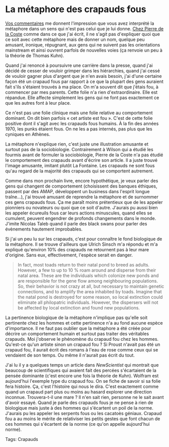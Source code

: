 # La métaphore des crapauds fous

[Vos commentaires](http://blog.tcrouzet.com/2009/04/03/tuile-sur-les-crapauds-fous/) me donnent l'impression que vous avez interprété la métaphore dans un sens qui n'est pas celui que je lui donne. [Chez Pierre de la Coste](http://hyperrepublique.blogs.com/public/2008/06/la-thorie-du-cr.html) comme dans ce que j'ai écrit, il ne s'agit pas d'expliquer quoi que ce soit avec cette métaphore mais de donner un nom, quelque peu amusant, ironique, répugnant, aux gens qui ne suivent pas les orientations mainstream et ainsi ouvrent parfois de nouvelles voies (ça renvoie un peu à la théorie de Thomas Kuhn).

Quand j'ai renoncé à poursuivre une carrière dans la presse, quand j'ai décidé de cesser de vouloir grimper dans les hiérarchies, quand j'ai cessé de vouloir gagner plus d'argent que je n'en avais besoin, j'ai d'une certaine façon été un crapaud fous par rapport à ce que la plupart des gens auraient fait s'ils s'étaient trouvés à ma place. On m'a souvent dit que j'étais fou, à commencer par mes parents. Cette folie n'a rien d'extraordinaire. Elle est répandue. Elle affecte simplement les gens qui ne font pas exactement ce que les autres font à leur place.

Ce n'est pas une folie clinique mais une folie relative au comportement dominant. On dit bien parfois « cet artiste est fou ». C'est de cette folie positive dont il s'agit avec les crapauds fous humains. À la fin des années 1970, les punks étaient fous. On ne les a pas internés, pas plus que les cyniques en Athènes.

La métaphore n'explique rien, c'est juste une illustration amusante et surtout pas de la sociobiologie. Contrairement à Wilson qui a étudié les fourmis avant de formuler la sociobiologie, Pierre de la Coste n'a pas étudié le comportement des crapauds avant d'écrire son article. Il a juste trouvé l'image amusante, imitant plutôt La Fontaine. Les crapauds ne sont fous qu'au regard de la majorité des crapauds qui se comportent autrement.

Comme dans mon prochain livre, encore hypothétique, je veux parler des gens qui changent de comportement (choisissent des banques éthiques, passent par des AMAP, développent un business dans l'esprit longue traîne…), j'ai trouvé amusant de reprendre la métaphore et de surnommer ces gens crapauds fous. Ça me paraît moins prétentieux que de les appeler pionniers ou novateurs ou quoi que ce soit d'autre. J'aurais pu aussi bien les appeler écureuils fous car leurs actions minuscules, quand elles se cumulent, peuvent engendrer de profonds changements dans le monde. J'imite Nicolas Taleb quand il parle des black swans pour parler des évènements hautement improbables.

Si j'ai un peu lu sur les crapauds, c'est pour connaître le fond biologique de la métaphore. Il se trouve d'ailleurs que Ulrich Sinsch m'a répondu et m'a expliqué qu'environ 10% des crapauds ne retournent pas à leur mare d'origine. Sans eux, effectivement, l'espèce serait en danger.

> In fact, most toads return to their natal pond to breed as adults. However, a few to up to 10 % roam around and disperse from their natal area. These are the individuals which colonize new ponds and are responsible for the gene flow among neighbouring populations. So, their behavior is not crazy at all, but necessary to maintain genetic connections, and to amplify the area inhabited by toads. Imagine that the natal pond is destroyed for some reason, so local extinction could eliminate all philopatric individuals. However, the dispersers will not be affected by local extinction and found new populations.

La pertinence biologique de la métaphore n'implique pas qu'elle soit pertinente chez les hommes et cette pertinence n'a au fond aucune espèce d'importance. Il ne faut pas oublier que la métaphore a été créée pour décrire un comportement humain et surtout pas traiter des véritables crapauds. Moi j'observe le phénomène du crapaud fou chez les hommes. Qu'est-ce qu'un artiste sinon un crapaud fou ? Si Proust n'avait pas été un crapaud fou, il aurait écrit des romans à l'eau de rose comme ceux qui se vendaient de son temps. Ou même il n'aurait pas écrit du tout.

J'ai lu il y a quelques temps un article dans *NewScientist* qui montrait que beaucoup de scientifiques qui avaient fait des percées s'écartaient de la pensée dominante (c'est encore une fois la théorie de Kuhn). Wolfram est aujourd'hui l'exemple type du crapaud fou. On se fiche de savoir si sa folie fera histoire. Ça, c'est l'histoire qui nous le dira. C'est exactement comme quand un crapaud part plus ou moins au hasard explorer une direction inconnue. Trouvera-t-il une mare ? Il n'en sait rien, personne ne le sait avant d'avoir essayé. Quand je parle des crapauds fous je ne pense à rien de biologique mais juste à des hommes qui s'écartent un poil de la norme. J'aurais pu les appeler les serpents fous ou les cacatoès géniaux. Crapaud fou a au moins le mérite de relativiser les petits gestes que font chacun de ces hommes qui s'écartent de la norme (ce qu'on appelle aujourd'hui norme).

Tags: Crapauds
